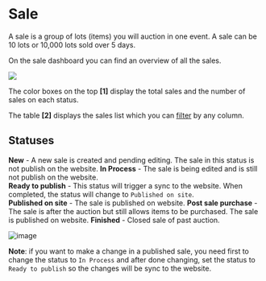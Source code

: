 # Sale

A sale is a group of lots \(items\) you will auction in one event. A sale can be 10 lots or 10,000 lots sold over 5 days.

On the sale dashboard you can find an overview of all the sales.

![](https://user-images.githubusercontent.com/20393485/47137541-8a8ec900-d2bf-11e8-9983-bcb033cdae94.jpg)

The color boxes on the top **\[1\]** display the total sales and the number of sales on each status.

The table **\[2\]** displays the sales list which you can [filter](how-to-find-an-existing-sale.md) by any column.

## Statuses

**New** - A new sale is created and pending editing. The sale in this status is not publish on the website. 
**In Process** - The sale is being edited and is still not publish on the website.   
**Ready to publish** - This status will trigger a sync to the website. When completed, the status will change to `Published on site`.  
**Published on site** - The sale is published on website. 
**Post sale purchase** - The sale is after the auction but still allows items to be purchased. The sale is published on website.
**Finished** - Closed sale of past auction.

![image](https://user-images.githubusercontent.com/20393485/50474950-87087400-09cb-11e9-8483-7b11044b16c2.png)

**Note**: if you want to make a change in a published sale, you need first to change the status to `In Process` and after done changing, set the status to `Ready to publish` so the changes will be sync to the website.
